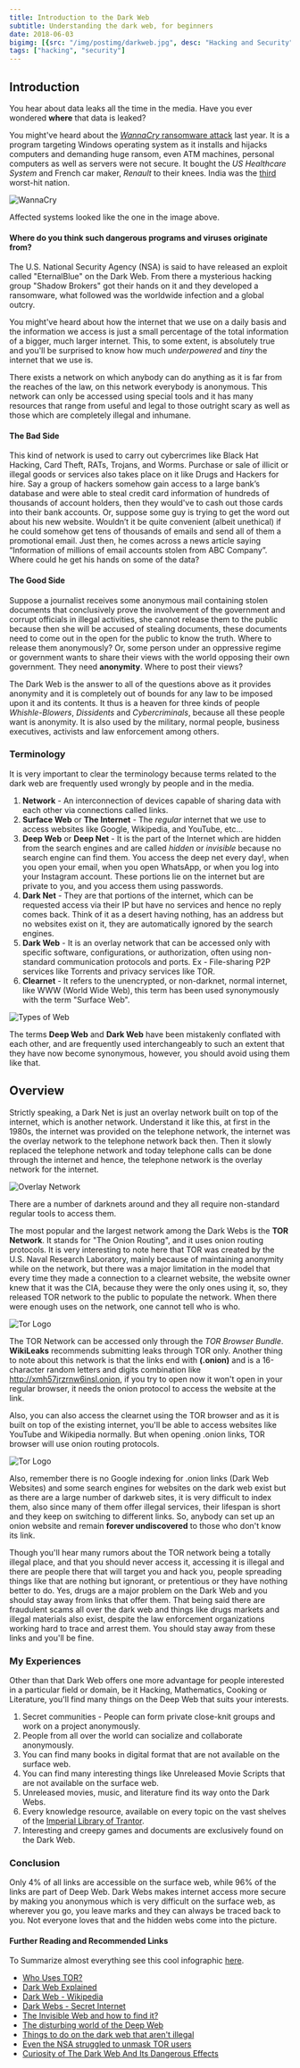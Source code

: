 ```yaml
---
title: Introduction to the Dark Web 
subtitle: Understanding the dark web, for beginners
date: 2018-06-03
bigimg: [{src: "/img/postimg/darkweb.jpg", desc: "Hacking and Security"}]
tags: ["hacking", "security"]
---
```

## Introduction
You hear about data leaks all the time in the media. Have you ever wondered **where** that data is leaked?

You might've heard about the [_WannaCry_ ransomware attack](https://en.wikipedia.org/wiki/WannaCry_ransomware_attack/) last year. It is a program targeting Windows operating system as it installs and hijacks computers and demanding huge ransom, even ATM machines, personal computers as well as servers were not secure. It bought the _US Healthcare System_ and French car maker, _Renault_ to their knees. India was the [third](https://economictimes.indiatimes.com/tech/internet/india-third-worst-hit-nation-by-ransomware-wannacry-over-40000-computers-affected/articleshow/58707260.cms) worst-hit nation.

![WannaCry](/img/wannacry.png)

Affected systems looked like the one in the image above.


#### Where do you think such dangerous programs and viruses originate from?
 
The U.S. National Security Agency (NSA) is said to have released an exploit called "EternalBlue" on the Dark Web. From there a mysterious hacking group "Shadow Brokers" got their hands on it and they developed a ransomware, what followed was the worldwide infection and a global outcry.


You might've heard about how the internet that we use on a daily basis and the information we access is just a small percentage of the total information of a bigger, much larger internet. This, to some extent, is absolutely true and you'll be surprised to know how much _underpowered_ and _tiny_ the internet that we use is.

There exists a network on which anybody can do anything as it is far from the reaches of the law, on this network everybody is anonymous. This network can only be accessed using special tools and it has many resources that range from useful and legal to those outright scary as well as those which are completely illegal and inhumane.

#### The Bad Side
This kind of network is used to carry out cybercrimes like Black Hat Hacking, Card Theft, RATs, Trojans, and Worms. Purchase or sale of illicit or illegal goods or services also takes place on it like Drugs and Hackers for hire. 
Say a group of hackers somehow gain access to a large bank’s database and were able to steal credit card information of hundreds of thousands of account holders, then they would've to cash out those cards into their bank accounts.
Or, suppose some guy is trying to get the word out about his new website. Wouldn’t it be quite convenient (albeit unethical) if he could somehow get tens of thousands of emails and send all of them a promotional email. Just then, he comes across a news article saying “Information of millions of email accounts stolen from ABC Company”.  Where could he get his hands on some of the data?

#### The Good Side
Suppose a journalist receives some anonymous mail containing stolen documents that conclusively prove the involvement of the government and corrupt officials in illegal activities, she cannot release them to the public because then she will be accused of stealing documents, these documents need to come out in the open for the public to know the truth. Where to release them anonymously?
Or, some person under an oppressive regime or government wants to share their views with the world opposing their own government. They need **anonymity**. Where to post their views?

The Dark Web is the answer to all of the questions above as it provides anonymity and it is completely out of bounds for any law to be imposed upon it and its contents. It thus is a heaven for three kinds of people _Whishle-Blowers_, _Dissidents_ and _Cybercriminals_, because all these people want is anonymity. It is also used by the military, normal people, business executives, activists and law enforcement among others.


### Terminology
It is very important to clear the terminology because terms related to the dark web are frequently used wrongly by people and in the media.

1. **Network** - An interconnection of devices capable of sharing data with each other via connections called links.
2. **Surface Web** or **The Internet** - The _regular_ internet that we use to access websites like Google, Wikipedia, and YouTube, etc...
3. **Deep Web** or **Deep Net** - It is the part of the Internet which are hidden from the search engines and are called _hidden_ or _invisible_ because no search engine can find them. You access the deep net every day!, when you open your email, when you open WhatsApp, or when you log into your Instagram account. These portions lie on the internet but are private to you, and you access them using passwords.
4. **Dark Net** - They are that portions of the internet, which can be requested access via their IP but have no services and hence no reply comes back. Think of it as a desert having nothing, has an address but no websites exist on it, they are automatically ignored by the search engines.
5. **Dark Web** - It is an overlay network that can be accessed only with specific software, configurations, or authorization, often using non-standard communication protocols and ports. Ex - File-sharing P2P services like Torrents and privacy services like TOR.
6. **Clearnet** - It refers to the unencrypted, or non-darknet, normal internet, like WWW (World Wide Web), this term has been used synonymously with the term "Surface Web".

![Types of Web](/img/typesofweb.png)

The terms **Deep Web** and **Dark Web** have been mistakenly conflated with each other, and are frequently used interchangeably to such an extent that they have now become synonymous, however, you should avoid using them like that.



## Overview
Strictly speaking, a Dark Net is just an overlay network built on top of the internet, which is another network.
Understand it like this, at first in the 1980s, the internet was provided on the telephone network, the internet was the overlay network to the telephone network back then. Then it slowly replaced the telephone network and today telephone calls can be done through the internet and hence, the telephone network is the overlay network for the internet.

![Overlay Network](/img/overlay_network.JPG)

There are a number of darknets around and they all require non-standard regular tools to access them. 

The most popular and the largest network among the Dark Webs is the **TOR Network**. It stands for "The Onion Routing", and it uses onion routing protocols. It is very interesting to note here that TOR was created by the U.S. Naval Research Laboratory, mainly because of maintaining anonymity while on the network, but there was a major limitation in the model that every time they made a connection to a clearnet website, the website owner knew that it was the CIA, because they were the only ones using it, so, they released TOR network to the public to populate the network. When there were enough uses on the network, one cannot tell who is who.

![Tor Logo](/img/torlogo.png)

The TOR Network can be accessed only through the _TOR Browser Bundle_. **WikiLeaks** recommends submitting leaks through TOR only.
Another thing to note about this network is that the links end with **(.onion)** and is a 16-character random letters and digits combination like http://xmh57jrzrnw6insl.onion, if you try to open now it won't open in your regular browser, it needs the onion protocol to access the website at the link.

Also, you can also access the clearnet using the TOR browser and as it is built on top of the existing internet, you'll be able to access websites like YouTube and Wikipedia normally. But when opening .onion links, TOR browser will use onion routing protocols.

![Tor Logo](/img/howtorworks.png)

Also, remember there is no Google indexing for .onion links (Dark Web Websites) and some search engines for websites on the dark web exist but as there are a large number of darkweb sites, it is very difficult to index them, also since many of them offer illegal services, their lifespan is short and they keep on switching to different links. So, anybody can set up an onion website and remain **forever undiscovered** to those who don't know its link.

Though you'll hear many rumors about the TOR network being a totally illegal place, and that you should never access it, accessing it is illegal and there are people there that will target you and hack you, people spreading things like that are nothing but ignorant, or pretentious or they have nothing better to do. Yes, drugs are a major problem on the Dark Web and you should stay away from links that offer them. That being said there are fraudulent scams all over the dark web and things like drugs markets and illegal materials also exist, despite the law enforcement organizations working hard to trace and arrest them. You should stay away from these links and you'll be fine.

### My Experiences
Other than that Dark Web offers one more advantage for people interested in a particular field or domain, be it Hacking, Mathematics, Cooking or Literature, you'll find many things on the Deep Web that suits your interests.

1. Secret communities - People can form private close-knit groups and work on a project anonymously. 
2. People from all over the world can socialize and collaborate anonymously.
3. You can find many books in digital format that are not available on the surface web.
4. You can find many interesting things like Unreleased Movie Scripts that are not available on the surface web.
5. Unreleased movies, music, and literature find its way onto the Dark Webs.
6. Every knowledge resource, available on every topic on the vast shelves of the [Imperial Library of Trantor](https://xfmro77i3lixucja.onion.to/).
7. Interesting and creepy games and documents are exclusively found on the Dark Web.


### Conclusion
Only 4% of all links are accessible on the surface web, while 96% of the links are part of Deep Web. Dark Webs makes internet access more secure by making you anonymous which is very difficult on the surface web, as wherever you go, you leave marks and they can always be traced back to you. Not everyone loves that and the hidden webs come into the picture. 

#### Further Reading and Recommended Links
To Summarize almost everything see this cool infographic [here](https://www.whoishostingthis.com/blog/2017/03/07/tor-deep-web/).

* [Who Uses TOR?](https://www.torproject.org/about/torusers.html.en)
* [Dark Web Explained](https://www.vox.com/2014/12/31/7470965/dark-web-explained)
* [Dark Web - Wikipedia](https://en.wikipedia.org/wiki/Dark_web)
* [Dark Webs - Secret Internet](https://www.businessinsider.in/Theres-A-Secret-Internet-For-Drug-Dealers-Assassins-And-Pedophiles/articleshow/21289718.cms)
* [The Invisible Web and how to find it?](https://www.lifewire.com/invisible-web-how-to-find-it-3482490)
* [The disturbing world of the Deep Web](http://www.dailymail.co.uk/news/article-2454735/The-disturbing-world-Deep-Web-contract-killers-drug-dealers-ply-trade-internet.html)
* [Things to do on the dark web that aren't illegal](https://lifehacker.com/things-you-can-do-on-the-dark-web-that-arent-illegal-1819790298) 
* [Even the NSA struggled to unmask TOR users](https://www.theverge.com/2014/12/28/7458159/encryption-standards-the-nsa-cant-crack-pgp-tor-otr-snowden)
* [Curiosity of The Dark Web And Its Dangerous Effects](https://www.tripwire.com/state-of-security/security-awareness/curiosity-dark-web-dangerous-effects/)